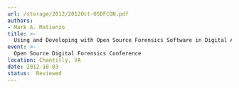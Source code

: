```yaml
---
url: /storage/2012/2012Oct-OSDFCON.pdf
authors:
- Mark A. Matienzo
title: >-
  Using and Developing with Open Source Forensics Software in Digital Archives Programs
event: >-
  Open Source Digital Forensics Conference
location: Chantilly, VA
date: 2012-10-03
status:  Reviewed
---
```

